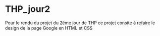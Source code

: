 # THP_jour2
Pour le rendu du projet du 2ème jour de THP 
ce projet consite à refaire le design de la page Google en HTML et CSS
